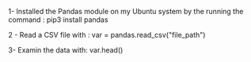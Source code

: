 1-  Installed the Pandas module on my Ubuntu system by the running the command :
        pip3 install pandas

2 -  Read a CSV file with :
     var =  pandas.read_csv("file_path")        

3-  Examin the data with:
    var.head()
  